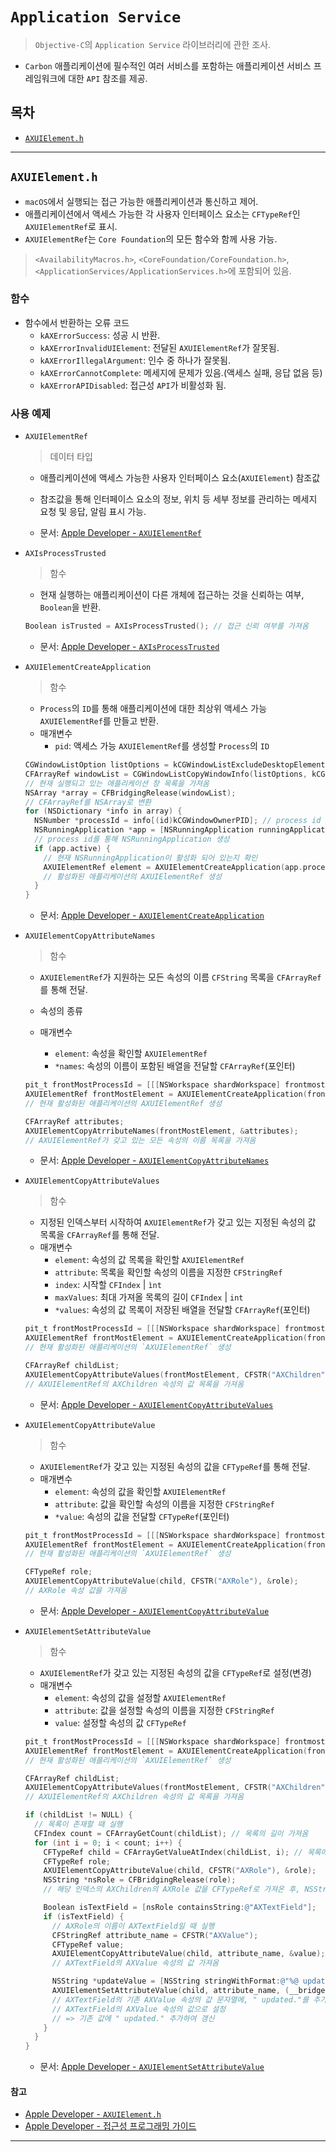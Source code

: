 # `Application Service`

> `Objective-C`의 `Application Service` 라이브러리에 관한 조사.

- `Carbon` 애플리케이션에 필수적인 여러 서비스를 포함하는 애플리케이션 서비스 프레임워크에 대한 `API` 참조를 제공.

## 목차

- [`AXUIElement.h`](#axuielementh)

---

## `AXUIElement.h`

- `macOS`에서 실행되는 접근 가능한 애플리케이션과 통신하고 제어.
- 애플리케이션에서 액세스 가능한 각 사용자 인터페이스 요소는 `CFTypeRef`인 `AXUIElementRef`로 표시.
- `AXUIElementRef`는 `Core Foundation`의 모든 함수와 함께 사용 가능.

> `<AvailabilityMacros.h>`, `<CoreFoundation/CoreFoundation.h>`, `<ApplicationServices/ApplicationServices.h>`에 포함되어 있음.

### 함수

- 함수에서 반환하는 오류 코드
  - `kAXErrorSuccess`: 성공 시 반환.
  - `kAXErrorInvalidUIElement`: 전달된 `AXUIElementRef`가 잘못됨.
  - `kAXErrorIllegalArgument`: 인수 중 하나가 잘못됨.
  - `kAXErrorCannotComplete`: 메세지에 문제가 있음.(액세스 실패, 응답 없음 등)
  - `kAXErrorAPIDisabled`: 접근성 `API`가 비활성화 됨.

### 사용 예제

- `AXUIElementRef`

  > 데이터 타입

  - 애플리케이션에 액세스 가능한 사용자 인터페이스 요소(`AXUIElement`) 참조값
  - 참조값을 통해 인터페이스 요소의 정보, 위치 등 세부 정보를 관리하는 메세지 요청 및 응답, 알림 표시 가능.

  - 문서: [Apple Developer - `AXUIElementRef`](https://developer.apple.com/documentation/applicationservices/axuielementref?language=objc)

- `AXIsProcessTrusted`

  > 함수

  - 현재 실행하는 애플리케이션이 다른 개체에 접근하는 것을 신뢰하는 여부, `Boolean`을 반환.

  ```objective-c
  Boolean isTrusted = AXIsProcessTrusted(); // 접근 신뢰 여부를 가져옴
  ```

  - 문서: [Apple Developer - `AXIsProcessTrusted`](https://developer.apple.com/documentation/applicationservices/1460720-axisprocesstrusted?language=objc)

- `AXUIElementCreateApplication`

  > 함수

  - `Process`의 `ID`를 통해 애플리케이션에 대한 최상위 액세스 가능 `AXUIElementRef`를 만들고 반환.
  - 매개변수
    - `pid`: 액세스 가능 `AXUIElementRef`를 생성할 `Process`의 `ID`

  ```objective-c
  CGWindowListOption listOptions = kCGWindowListExcludeDesktopElements;
  CFArrayRef windowList = CGWindowListCopyWindowInfo(listOptions, kCGNullWindowID);
  // 현재 실행되고 있는 애플리케이션 창 목록을 가져옴
  NSArray *array = CFBridgingRelease(windowList);
  // CFArrayRef를 NSArray로 변환
  for (NSDictionary *info in array) {
    NSNumber *processId = info[(id)kCGWindowOwnerPID]; // process id 가져옴
    NSRunningApplication *app = [NSRunningApplication runningApplicationWithProcessIdentifier:[processId intValue]];
    // process id를 통해 NSRunningApplication 생성
    if (app.active) {
      // 현재 NSRunningApplication이 활성화 되어 있는지 확인
      AXUIElementRef element = AXUIElementCreateApplication(app.processIdentifier);
      // 활성화된 애플리케이션의 AXUIElementRef 생성
    }
  }
  ```

  - 문서: [Apple Developer - `AXUIElementCreateApplication`](https://developer.apple.com/documentation/applicationservices/1459374-axuielementcreateapplication?language=objc)

- `AXUIElementCopyAttributeNames`

  > 함수

  - `AXUIElementRef`가 지원하는 모든 속성의 이름 `CFString` 목록을 `CFArrayRef`를 통해 전달.
  - 속성의 종류

  - 매개변수
    - `element`: 속성을 확인할 `AXUIElementRef`
    - `*names`: 속성의 이름이 포함된 배열을 전달할 `CFArrayRef`(포인터)

  ```objective-c
  pit_t frontMostProcessId = [[[NSWorkspace shardWorkspace] frontmostApplication] processIdentifier];
  AXUIElementRef frontMostElement = AXUIElementCreateApplication(frontMostProcessId);
  // 현재 활성화된 애플리케이션의 AXUIElementRef 생성

  CFArrayRef attributes;
  AXUIElementCopyAtrributeNames(frontMostElement, &attributes);
  // AXUIElementRef가 갖고 있는 모든 속성의 이름 목록을 가져옴
  ```

  - 문서: [Apple Developer - `AXUIElementCopyAttributeNames`](https://developer.apple.com/documentation/applicationservices/1459475-axuielementcopyattributenames?language=objc)

- `AXUIElementCopyAttributeValues`

  > 함수

  - 지정된 인덱스부터 시작하여 `AXUIElementRef`가 갖고 있는 지정된 속성의 값 목록을 `CFArrayRef`를 통해 전달.
  - 매개변수
    - `element`: 속성의 값 목록을 확인할 `AXUIElementRef`
    - `attribute`: 목록을 확인할 속성의 이름을 지정한 `CFStringRef`
    - `index`: 시작할 `CFIndex` | `ìnt`
    - `maxValues`: 최대 가져올 목록의 길이 `CFIndex` | `int`
    - `*values`: 속성의 값 목록이 저장된 배열을 전달할 `CFArrayRef`(포인터)

  ```objective-c
  pit_t frontMostProcessId = [[[NSWorkspace shardWorkspace] frontmostApplication] processIdentifier];
  AXUIElementRef frontMostElement = AXUIElementCreateApplication(frontMostProcessId);
  // 현재 활성화된 애플리케이션의 `AXUIElementRef` 생성

  CFArrayRef childList;
  AXUIElementCopyAttributeValues(frontMostElement, CFSTR("AXChildren"), 0, 9999, &childList);
  // AXUIElementRef의 AXChildren 속성의 값 목록을 가져옴
  ```

  - 문서: [Apple Developer - `AXUIElementCopyAttributeValues`](https://developer.apple.com/documentation/applicationservices/1462060-axuielementcopyattributevalues?language=objc)

- `AXUIElementCopyAttributeValue`

  > 함수

  - `AXUIElementRef`가 갖고 있는 지정된 속성의 값을 `CFTypeRef`를 통해 전달.
  - 매개변수
    - `element`: 속성의 값을 확인할 `AXUIElementRef`
    - `attribute`: 값을 확인할 속성의 이름을 지정한 `CFStringRef`
    - `*value`: 속성의 값을 전달할 `CFTypeRef`(포인터)

  ```objective-c
  pit_t frontMostProcessId = [[[NSWorkspace shardWorkspace] frontmostApplication] processIdentifier];
  AXUIElementRef frontMostElement = AXUIElementCreateApplication(frontMostProcessId);
  // 현재 활성화된 애플리케이션의 `AXUIElementRef` 생성

  CFTypeRef role;
  AXUIElementCopyAttributeValue(child, CFSTR("AXRole"), &role);
  // AXRole 속성 값을 가져옴
  ```

  - 문서: [Apple Developer - `AXUIElementCopyAttributeValue`](https://developer.apple.com/documentation/applicationservices/1462085-axuielementcopyattributevalue?language=objc)

- `AXUIElementSetAttributeValue`

  > 함수

  - `AXUIElementRef`가 갖고 있는 지정된 속성의 값을 `CFTypeRef`로 설정(변경)
  - 매개변수
    - `element`: 속성의 값을 설정할 `AXUIElementRef`
    - `attribute`: 값을 설정할 속성의 이름을 지정한 `CFStringRef`
    - `value`: 설정할 속성의 값 `CFTypeRef`

  ```objective-c
  pit_t frontMostProcessId = [[[NSWorkspace shardWorkspace] frontmostApplication] processIdentifier];
  AXUIElementRef frontMostElement = AXUIElementCreateApplication(frontMostProcessId);
  // 현재 활성화된 애플리케이션의 `AXUIElementRef` 생성

  CFArrayRef childList;
  AXUIElementCopyAttributeValues(frontMostElement, CFSTR("AXChildren"), 0, 9999, &childList);
  // AXUIElementRef의 AXChildren 속성의 값 목록을 가져옴

  if (childList != NULL) {
    // 목록이 존재할 때 실행
    CFIndex count = CFArrayGetCount(childList); // 목록의 길이 가져옴
    for (int i = 0; i < count; i++) {
      CFTypeRef child = CFArrayGetValueAtIndex(childList, i); // 목록에서 해당 인덱스의 AXChildren 값
      CFTypeRef role;
      AXUIElementCopyAttributeValue(child, CFSTR("AXRole"), &role);
      NSString *nsRole = CFBridgingRelease(role);
      // 해당 인덱스의 AXChildren의 AXRole 값을 CFTypeRef로 가져온 후, NSString으로 변환

      Boolean isTextField = [nsRole containsString:@"AXTextField"];
      if (isTextField) {
        // AXRole의 이름이 AXTextField일 때 실행
        CFStringRef attribute_name = CFSTR("AXValue");
        CFTypeRef value;
        AXUIElementCopyAttributeValue(child, attribute_name, &value);
        // AXTextField의 AXValue 속성의 값 가져옴

        NSString *updateValue = [NSString stringWithFormat:@"%@ updated.", value];
        AXUIElementSetAttributeValue(child, attribute_name, (__bridge CFStringRef)updateValue);
        // AXTextField의 기존 AXValue 속성의 값 문자열에, " updated."를 추가한 값을
        // AXTextField의 AXValue 속성의 값으로 설정
        // => 기존 값에 " updated." 추가하여 갱신
      }
    }
  }
  ```

  - 문서: [Apple Developer - `AXUIElementSetAttributeValue`](https://developer.apple.com/documentation/applicationservices/1460434-axuielementsetattributevalue?language=objc)

#### 참고

- [Apple Developer - `AXUIElement.h`](https://developer.apple.com/documentation/applicationservices/axuielement_h?language=objc)
- [Apple Developer - 접근성 프로그래밍 가이드](https://developer.apple.com/library/archive/documentation/Accessibility/Conceptual/AccessibilityMacOSX/index.html#//apple_ref/doc/uid/TP40001078)

---
